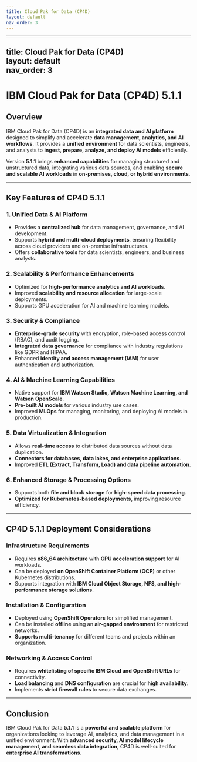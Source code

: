 ```yaml
---
title: Cloud Pak for Data (CP4D)
layout: default
nav_order: 3
---
```


---
title: Cloud Pak for Data (CP4D)  
layout: default  
nav_order: 3  
---

# **IBM Cloud Pak for Data (CP4D) 5.1.1**  

## **Overview**  
IBM Cloud Pak for Data (CP4D) is an **integrated data and AI platform** designed to simplify and accelerate **data management, analytics, and AI workflows**. It provides a **unified environment** for data scientists, engineers, and analysts to **ingest, prepare, analyze, and deploy AI models** efficiently.  

Version **5.1.1** brings **enhanced capabilities** for managing structured and unstructured data, integrating various data sources, and enabling **secure and scalable AI workloads** in **on-premises, cloud, or hybrid environments**.  

---

## **Key Features of CP4D 5.1.1**  

### **1. Unified Data & AI Platform**  
- Provides a **centralized hub** for data management, governance, and AI development.  
- Supports **hybrid and multi-cloud deployments**, ensuring flexibility across cloud providers and on-premise infrastructures.  
- Offers **collaborative tools** for data scientists, engineers, and business analysts.  

### **2. Scalability & Performance Enhancements**  
- Optimized for **high-performance analytics and AI workloads**.  
- Improved **scalability and resource allocation** for large-scale deployments.  
- Supports GPU acceleration for AI and machine learning models.  

### **3. Security & Compliance**  
- **Enterprise-grade security** with encryption, role-based access control (RBAC), and audit logging.  
- **Integrated data governance** for compliance with industry regulations like GDPR and HIPAA.  
- Enhanced **identity and access management (IAM)** for user authentication and authorization.  

### **4. AI & Machine Learning Capabilities**  
- Native support for **IBM Watson Studio, Watson Machine Learning, and Watson OpenScale**.  
- **Pre-built AI models** for various industry use cases.  
- Improved **MLOps** for managing, monitoring, and deploying AI models in production.  

### **5. Data Virtualization & Integration**  
- Allows **real-time access** to distributed data sources without data duplication.  
- **Connectors for databases, data lakes, and enterprise applications**.  
- Improved **ETL (Extract, Transform, Load) and data pipeline automation**.  

### **6. Enhanced Storage & Processing Options**  
- Supports both **file and block storage** for **high-speed data processing**.  
- **Optimized for Kubernetes-based deployments**, improving resource efficiency.  

---

## **CP4D 5.1.1 Deployment Considerations**  

### **Infrastructure Requirements**  
- Requires **x86_64 architecture** with **GPU acceleration support** for AI workloads.  
- Can be deployed **on OpenShift Container Platform (OCP)** or other Kubernetes distributions.  
- Supports integration with **IBM Cloud Object Storage, NFS, and high-performance storage solutions**.  

### **Installation & Configuration**  
- Deployed using **OpenShift Operators** for simplified management.  
- Can be installed **offline** using an **air-gapped environment** for restricted networks.  
- **Supports multi-tenancy** for different teams and projects within an organization.  

### **Networking & Access Control**  
- Requires **whitelisting of specific IBM Cloud and OpenShift URLs** for connectivity.  
- **Load balancing** and **DNS configuration** are crucial for **high availability**.  
- Implements **strict firewall rules** to secure data exchanges.  

---

## **Conclusion**  
IBM Cloud Pak for Data **5.1.1** is a **powerful and scalable platform** for organizations looking to leverage AI, analytics, and data management in a unified environment. With **advanced security, AI model lifecycle management, and seamless data integration**, CP4D is well-suited for **enterprise AI transformations**. 